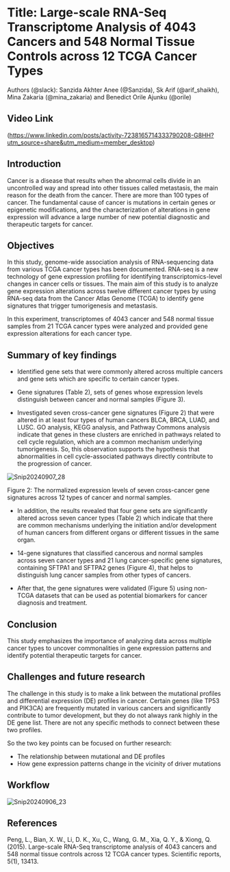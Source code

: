 
# Title: Large-scale RNA-Seq Transcriptome Analysis of 4043 Cancers and 548 Normal Tissue Controls across 12 TCGA Cancer Types


Authors (@slack): Sanzida Akhter Anee (@Sanzida), Sk Arif (@arif_shaikh), Mina Zakaria (@mina_zakaria) and Benedict Orile Ajunku (@orile)


## Video Link
(https://www.linkedin.com/posts/activity-7238165714333790208-G8HH?utm_source=share&utm_medium=member_desktop)

## Introduction

Cancer is a disease that results when the abnormal cells divide in an uncontrolled way and spread into other tissues called metastasis, the main reason for the death from the cancer. There are more than 100 types of cancer. The fundamental cause of cancer is mutations in certain genes or epigenetic modifications, and the characterization of alterations in gene expression will advance a large number of new potential diagnostic and therapeutic targets for cancer. 

## Objectives

In this study, genome-wide association analysis of RNA-sequencing data from various TCGA cancer types has been documented. RNA-seq is a new technology of gene expression profiling for identifying transcriptomics-level changes in cancer cells or tissues. The main aim of this study is to analyze gene expression alterations across twelve different cancer types by using RNA-seq data from the Cancer Atlas Genome (TCGA) to identify gene signatures that trigger tumorigenesis and metastasis. 

In this experiment,  transcriptomes of 4043 cancer and 548 normal tissue samples from 21 TCGA cancer types were analyzed and provided gene expression alterations for each cancer type. 

## Summary of key findings

- Identified gene sets that were commonly altered across multiple cancers and gene sets which are specific to certain cancer types.

- Gene signatures (Table 2), sets of genes whose expression levels distinguish between cancer and normal samples (Figure 3).

- Investigated seven cross-cancer gene signatures (Figure 2) that were altered in at least four types of human cancers BLCA, BRCA, LUAD, and LUSC. GO analysis, KEGG analysis, and Pathway Commons analysis indicate that genes in these clusters are enriched in pathways related to cell cycle regulation, which are a common mechanism underlying tumorigenesis. So, this observation supports the hypothesis that abnormalities in cell cycle-associated pathways directly contribute to the progression of cancer.
  
![Snip20240907_28](https://github.com/user-attachments/assets/83b5152c-02e7-4a76-8308-339f42caed65)

  


Figure 2: The normalized expression levels of seven cross-cancer gene signatures across 12 types of cancer and normal samples.

- In addition, the results revealed that four gene sets are significantly altered across seven cancer types (Table 2) which indicate that there are common mechanisms underlying the initiation and/or development of human cancers from different organs or different tissues in the same organ.

-  14-gene signatures that classified cancerous and normal samples across seven cancer types and 21 lung cancer-specific gene signatures, containing SFTPA1 and SFTPA2 genes (Figure 4), that helps to distinguish lung cancer samples from other types of cancers. 

- After that, the gene signatures were validated (Figure 5) using non-TCGA datasets that can be used as potential biomarkers for cancer diagnosis and treatment.




## Conclusion

This study emphasizes the importance of analyzing data across multiple cancer types to uncover commonalities in gene expression patterns and identify potential therapeutic targets for cancer.


## Challenges  and future research

The challenge in this study is to make a link between the mutational profiles and differential expression (DE) profiles in cancer. Certain genes (like TP53 and PIK3CA) are frequently mutated in various cancers and significantly contribute to tumor development, but they do not always rank highly in the DE gene list. There are not any specific methods to connect between these two profiles.

So the two key points can be focused on further research:

  - The relationship between mutational and DE profiles
 - How gene expression patterns change in the vicinity of driver mutations

## Workflow

![Snip20240906_23](https://github.com/user-attachments/assets/9ce59f24-eb50-4f70-bd24-d6c03965307d)


## References

Peng, L., Bian, X. W., Li, D. K., Xu, C., Wang, G. M., Xia, Q. Y., & Xiong, Q. (2015). Large-scale RNA-Seq transcriptome analysis of 4043 cancers and 548 normal tissue controls across 12 TCGA cancer types. Scientific reports, 5(1), 13413.
